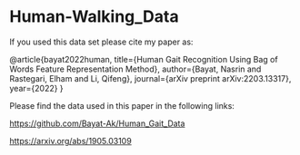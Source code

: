 # Human-Walking_Data

If you used this data set please cite my paper as:

@article{bayat2022human,
  title={Human Gait Recognition Using Bag of Words Feature Representation Method},
  author={Bayat, Nasrin and Rastegari, Elham and Li, Qifeng},
  journal={arXiv preprint arXiv:2203.13317},
  year={2022}
}

Please find the data used in this paper in the following links:

https://github.com/Bayat-Ak/Human_Gait_Data

https://arxiv.org/abs/1905.03109

